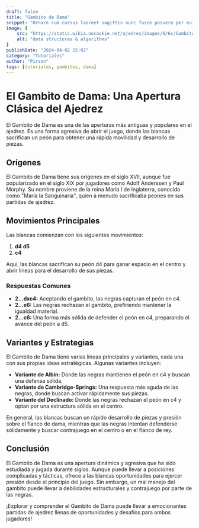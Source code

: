 ```yaml
---
draft: false
title: "Gambito de Dama"
snippet: "Ornare cum cursus laoreet sagittis nunc fusce posuere per euismod dis vehicula a, semper fames lacus maecenas dictumst pulvinar neque enim non potenti. Torquent hac sociosqu eleifend potenti."
image: {
    src: "https://static.wikia.nocookie.net/ajedrez/images/6/6c/Gambito_de_dama.PNG/revision/latest?cb=20201204195003&path-prefix=es",
    alt: "data structures & algorithms"
}
publishDate: "2024-04-02 15:02"
category: "Tutoriales"
author: "Pirson"
tags: [tutoriales, gambitos, dama]
---
```

# El Gambito de Dama: Una Apertura Clásica del Ajedrez

El Gambito de Dama es una de las aperturas más antiguas y populares en el ajedrez. Es una forma agresiva de abrir el juego, donde las blancas sacrifican un peón para obtener una rápida movilidad y desarrollo de piezas.

## Orígenes

El Gambito de Dama tiene sus orígenes en el siglo XVII, aunque fue popularizado en el siglo XIX por jugadores como Adolf Anderssen y Paul Morphy. Su nombre proviene de la reina María I de Inglaterra, conocida como "María la Sanguinaria", quien a menudo sacrificaba peones en sus partidas de ajedrez.

## Movimientos Principales

Las blancas comienzan con los siguientes movimientos:

1. **d4 d5**
2. **c4**

Aquí, las blancas sacrifican su peón d4 para ganar espacio en el centro y abrir líneas para el desarrollo de sus piezas.

### Respuestas Comunes

- **2...dxc4:** Aceptando el gambito, las negras capturan el peón en c4.
- **2...e6:** Las negras rechazan el gambito, prefiriendo mantener la igualdad material.
- **2...c6:** Una forma más sólida de defender el peón en c4, preparando el avance del peón a d5.

## Variantes y Estrategias

El Gambito de Dama tiene varias líneas principales y variantes, cada una con sus propias ideas estratégicas. Algunas variantes incluyen:

- **Variante de Albin:** Donde las negras mantienen el peón en c4 y buscan una defensa sólida.
- **Variante de Cambridge-Springs:** Una respuesta más aguda de las negras, donde buscan activar rápidamente sus piezas.
- **Variante del Declinado:** Donde las negras rechazan el peón en c4 y optan por una estructura sólida en el centro.

En general, las blancas buscan un rápido desarrollo de piezas y presión sobre el flanco de dama, mientras que las negras intentan defenderse sólidamente y buscar contrajuego en el centro o en el flanco de rey.

## Conclusión

El Gambito de Dama es una apertura dinámica y agresiva que ha sido estudiada y jugada durante siglos. Aunque puede llevar a posiciones complicadas y tácticas, ofrece a las blancas oportunidades para ejercer presión desde el principio del juego. Sin embargo, un mal manejo del gambito puede llevar a debilidades estructurales y contrajuego por parte de las negras.

¡Explorar y comprender el Gambito de Dama puede llevar a emocionantes partidas de ajedrez llenas de oportunidades y desafíos para ambos jugadores!

